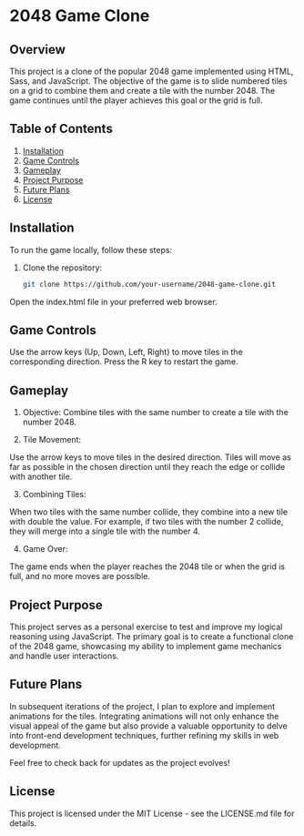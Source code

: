 # 2048 Game Clone

## Overview

This project is a clone of the popular 2048 game implemented using HTML, Sass, and JavaScript. The objective of the game is to slide numbered tiles on a grid to combine them and create a tile with the number 2048. The game continues until the player achieves this goal or the grid is full.

## Table of Contents

1. [Installation](#installation)
2. [Game Controls](#game-controls)
3. [Gameplay](#gameplay)
4. [Project Purpose](#project-purpose)
5. [Future Plans](#future-plans)
6. [License](#license)

## Installation

To run the game locally, follow these steps:

1. Clone the repository:

   ```bash
   git clone https://github.com/your-username/2048-game-clone.git

Open the index.html file in your preferred web browser.

## Game Controls

Use the arrow keys (Up, Down, Left, Right) to move tiles in the corresponding direction.
Press the R key to restart the game.

## Gameplay

1. Objective:
Combine tiles with the same number to create a tile with the number 2048.

2. Tile Movement:

Use the arrow keys to move tiles in the desired direction.
Tiles will move as far as possible in the chosen direction until they reach the edge or collide with another tile.

3. Combining Tiles:

When two tiles with the same number collide, they combine into a new tile with double the value.
For example, if two tiles with the number 2 collide, they will merge into a single tile with the number 4.

4. Game Over:

The game ends when the player reaches the 2048 tile or when the grid is full, and no more moves are possible.

## Project Purpose
This project serves as a personal exercise to test and improve my logical reasoning using JavaScript. The primary goal is to create a functional clone of the 2048 game, showcasing my ability to implement game mechanics and handle user interactions.

## Future Plans
In subsequent iterations of the project, I plan to explore and implement animations for the tiles. Integrating animations will not only enhance the visual appeal of the game but also provide a valuable opportunity to delve into front-end development techniques, further refining my skills in web development.

Feel free to check back for updates as the project evolves!

## License
This project is licensed under the MIT License - see the LICENSE.md file for details.